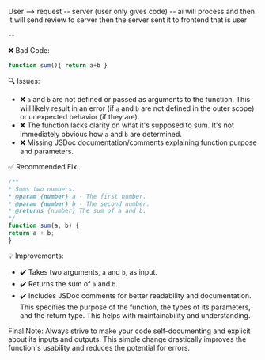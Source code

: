 User --> request -- server (user only gives code) -- ai will process and then it will send review to server then the server sent it to frontend that is user 


-- 

❌ Bad Code:
```javascript
function sum(){ return a+b }
```

🔍 Issues:
* ❌ `a` and `b` are not defined or passed as arguments to the function. This will likely result in an error (if `a` and
`b` are not defined in the outer scope) or unexpected behavior (if they are).
* ❌ The function lacks clarity on what it's supposed to sum. It's not immediately obvious how `a` and `b` are
determined.
* ❌ Missing JSDoc documentation/comments explaining function purpose and parameters.

✅ Recommended Fix:
```javascript
/**
* Sums two numbers.
* @param {number} a - The first number.
* @param {number} b - The second number.
* @returns {number} The sum of a and b.
*/
function sum(a, b) {
return a + b;
}
```

💡 Improvements:
* ✔️ Takes two arguments, `a` and `b`, as input.
* ✔️ Returns the sum of `a` and `b`.
* ✔️ Includes JSDoc comments for better readability and documentation. This specifies the purpose of the function, the
types of its parameters, and the return type. This helps with maintainability and understanding.

Final Note:
Always strive to make your code self-documenting and explicit about its inputs and outputs. This simple change
drastically improves the function's usability and reduces the potential for errors.